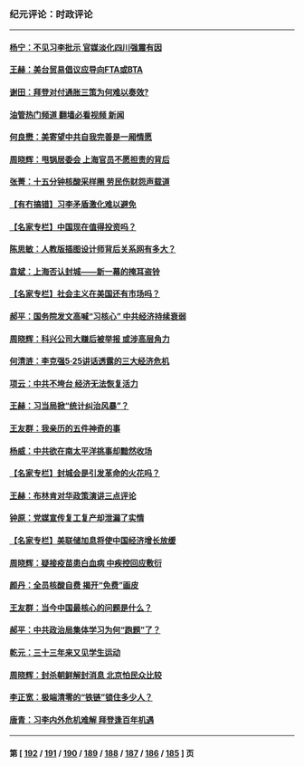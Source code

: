 ### 纪元评论：时政评论
---
#### [杨宁：不见习李批示 官媒淡化四川强震有因](../../pages/nsc1025/n13751790.md?06040330) 
#### [王赫：美台贸易倡议应导向FTA或BTA](../../pages/nsc1025/n13751254.md?06040330) 
#### [谢田：拜登对付通胀三策为何难以奏效?](../../pages/nsc1025/n13751205.md?06040330) 
#### [油管热门频道 翻墙必看视频 新闻](ok?06040330)
#### [何良懋：美寄望中共自我完善是一厢情愿](../../pages/nsc1025/n13751259.md?06040330) 
#### [周晓辉：甩锅居委会 上海官员不愿担责的背后](../../pages/nsc1025/n13751114.md?06040330) 
#### [张菁：十五分钟核酸采样圈 劳民伤财怨声载道](../../pages/nsc1025/n13751110.md?06040330) 
#### [【有冇搞错】习李矛盾激化难以避免](../../pages/nsc1025/n13750461.md?06040330) 
#### [【名家专栏】中国现在值得投资吗？](../../pages/nsc1025/n13750210.md?06040330) 
#### [陈思敏：人教版插图设计师背后关系网有多大？](../../pages/nsc1025/n13750804.md?06040330) 
#### [袁斌：上海否认封城——新一幕的掩耳盗铃](../../pages/nsc1025/n13750763.md?06040330) 
#### [【名家专栏】社会主义在美国还有市场吗？](../../pages/nsc1025/n13749378.md?06040330) 
#### [郝平：国务院发文高喊“习核心” 中共经济持续衰弱](../../pages/nsc1025/n13750340.md?06040330) 
#### [周晓辉：科兴公司大赚后被举报 或涉高层角力](../../pages/nsc1025/n13750288.md?06040330) 
#### [何清涟：李克强5·25讲话透露的三大经济危机](../../pages/nsc1025/n13750245.md?06040330) 
#### [项云：中共不垮台 经济无法恢复活力](../../pages/nsc1025/n13750166.md?06040330) 
#### [王赫：习当局掀“统计纠治风暴”？](../../pages/nsc1025/n13750111.md?06040330) 
#### [王友群：我亲历的五件神奇的事](../../pages/nsc1025/n13749515.md?06040330) 
#### [杨威：中共欲在南太平洋挑事却黯然收场](../../pages/nsc1025/n13749723.md?06040330) 
#### [【名家专栏】封城会是引发革命的火花吗？](../../pages/nsc1025/n13749374.md?06040330) 
#### [王赫：布林肯对华政策演讲三点评论](../../pages/nsc1025/n13749157.md?06040330) 
#### [钟原：党媒宣传复工复产却泄漏了实情](../../pages/nsc1025/n13749040.md?06040330) 
#### [【名家专栏】美联储加息将使中国经济增长放缓](../../pages/nsc1025/n13748603.md?06040330) 
#### [周晓辉：疑接疫苗患白血病 中疾控回应敷衍](../../pages/nsc1025/n13748803.md?06040330) 
#### [颜丹：全员核酸自费 揭开“免费”画皮](../../pages/nsc1025/n13748798.md?06040330) 
#### [王友群：当今中国最核心的问题是什么？](../../pages/nsc1025/n13747599.md?06040330) 
#### [郝平：中共政治局集体学习为何“跑题”了？](../../pages/nsc1025/n13748191.md?06040330) 
#### [乾元：三十三年来又见学生运动](../../pages/nsc1025/n13748168.md?06040330) 
#### [周晓辉：封杀朝鲜解封消息 北京怕民众比较](../../pages/nsc1025/n13748161.md?06040330) 
#### [李正宽：极端清零的“铁链”锁住多少人？](../../pages/nsc1025/n13748159.md?06040330) 
#### [唐青：习李内外危机难解 拜登逢百年机遇](../../pages/nsc1025/n13748107.md?06040330) 

---
#### 第 [ [192](./192.md?06040330) / [191](./191.md?06040330) / [190](./190.md?06040330) / [189](./189.md?06040330) / [188](./188.md?06040330) / [187](./187.md?06040330) / [186](./186.md?06040330) / [185](./185.md?06040330) ] 页
